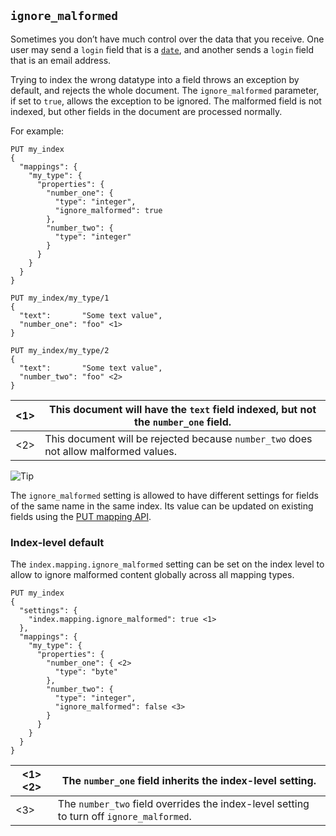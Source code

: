 ## `ignore_malformed`

Sometimes you don’t have much control over the data that you receive. One user may send a `login` field that is a [`date`](date.html), and another sends a `login` field that is an email address.

Trying to index the wrong datatype into a field throws an exception by default, and rejects the whole document. The `ignore_malformed` parameter, if set to `true`, allows the exception to be ignored. The malformed field is not indexed, but other fields in the document are processed normally.

For example:
    
    
    PUT my_index
    {
      "mappings": {
        "my_type": {
          "properties": {
            "number_one": {
              "type": "integer",
              "ignore_malformed": true
            },
            "number_two": {
              "type": "integer"
            }
          }
        }
      }
    }
    
    PUT my_index/my_type/1
    {
      "text":       "Some text value",
      "number_one": "foo" <1>
    }
    
    PUT my_index/my_type/2
    {
      "text":       "Some text value",
      "number_two": "foo" <2>
    }

<1>| This document will have the `text` field indexed, but not the `number_one` field.     
---|---    
<2>| This document will be rejected because `number_two` does not allow malformed values.   
  
![Tip](https://www.elastic.co/guide/en/elasticsearch/reference/current/images/icons/tip.png)

The `ignore_malformed` setting is allowed to have different settings for fields of the same name in the same index. Its value can be updated on existing fields using the [PUT mapping API](indices-put-mapping.html).

### Index-level default

The `index.mapping.ignore_malformed` setting can be set on the index level to allow to ignore malformed content globally across all mapping types.
    
    
    PUT my_index
    {
      "settings": {
        "index.mapping.ignore_malformed": true <1>
      },
      "mappings": {
        "my_type": {
          "properties": {
            "number_one": { <2>
              "type": "byte"
            },
            "number_two": {
              "type": "integer",
              "ignore_malformed": false <3>
            }
          }
        }
      }
    }

<1> <2>| The `number_one` field inherits the index-level setting.     
---|---    
<3>| The `number_two` field overrides the index-level setting to turn off `ignore_malformed`. 
